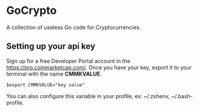 # GoCrypto
A collection of useless Go code for Cryptocurrencies.


## Setting up your api key 

Sign up for a free Developer Portal account in the https://pro.coinmarketcap.com/. Once you have your key, export it to your terminal with the name **CMMKVALUE**.

````
$export CMMKVALUE="key value"
````

You can also configure this variable in your profile, ex: ~/.zshenv,  ~/.bash-profile. 
